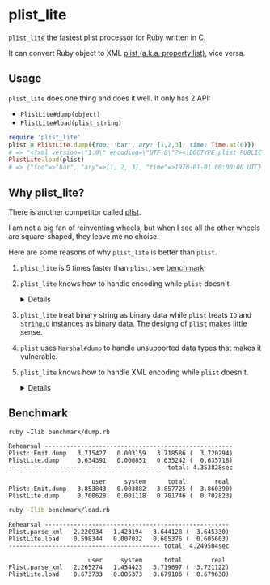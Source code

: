 # plist_lite

`plist_lite` the fastest plist processor for Ruby written in C.

It can convert Ruby object to XML [plist (a.k.a. property list)](https://en.wikipedia.org/wiki/Property_list#macOS), vice versa.

## Usage

`plist_lite` does one thing and does it well.
It only has 2 API:

- `PlistLite#dump(object)`
- `PlistLite#load(plist_string)`

```ruby
require 'plist_lite'
plist = PlistLite.dump({foo: 'bar', ary: [1,2,3], time: Time.at(0)})
# => "<?xml version=\"1.0\" encoding=\"UTF-8\"?><!DOCTYPE plist PUBLIC \"-//Apple//DTD PLIST 1.0//EN\" \"http://www.apple.com/DTDs/PropertyList-1.0.dtd\"><plist version=\"1.0\"><dict><key>foo</key><string>bar</string><key>ary</key><array><integer>1</integer><integer>2</integer><integer>3</integer></array><key>time</key><date>1970-01-01T00:00:00Z</date></dict></plist>"
PlistLite.load(plist)
# => {"foo"=>"bar", "ary"=>[1, 2, 3], "time"=>1970-01-01 00:00:00 UTC}
```

## Why plist_lite?

There is another competitor called [plist](https://github.com/patsplat/plist).

I am not a big fan of reinventing wheels, but when I see all the other wheels are square-shaped, they leave me no choise.

Here are some reasons of why `plist_lite` is better than `plist`.

1. `plist_lite` is 5 times faster than `plist`, see [benchmark](#benchmark).
2. `plist_lite` knows how to handle encoding while `plist` doesn't.

   <details>

   `plist` assume all strings are UTF-8 encoded.

   ```shell
   ruby -rplist -e 'puts Plist::Emit.dump("兜".encode(Encoding::BIG5))'
   ```

   ```
   <?xml version="1.0" encoding="UTF-8"?>
   <!DOCTYPE plist PUBLIC "-//Apple//DTD PLIST 1.0//EN" "http://www.apple.com/DTDs/PropertyList-1.0.dtd">
   <plist version="1.0">
   <string></string>
   </plist>
   ```

   </details>

3. `plist_lite` treat binary string as binary data while `plist` treats `IO` and `StringIO` instances as binary data. The designg of `plist` makes little sense.
4. `plist` uses `Marshal#dump` to handle unsupported data types that makes it vulnerable.
5. `plist_lite` knows how to handle XML encoding while `plist` doesn't.

   <details>

   According the [the spec](https://www.w3.org/TR/xml/), escaping `"` and `'` is unnecessary.

   ```shell
   ruby -rplist -e 'puts Plist::Emit.dump "\""'
   ```

   ```
   <?xml version="1.0" encoding="UTF-8"?>
   <!DOCTYPE plist PUBLIC "-//Apple//DTD PLIST 1.0//EN" "http://www.apple.com/DTDs/PropertyList-1.0.dtd">
   <plist version="1.0">
   <string>&quot;</string>
   </plist>
   ```

   </details>

## Benchmark

```shell
ruby -Ilib benchmark/dump.rb
```

```
Rehearsal ----------------------------------------------------
Plist::Emit.dump   3.715427   0.003159   3.718586 (  3.720294)
PlistLite.dump     0.634391   0.000851   0.635242 (  0.635718)
------------------------------------------- total: 4.353828sec

                       user     system      total        real
Plist::Emit.dump   3.853843   0.003882   3.857725 (  3.860390)
PlistLite.dump     0.700628   0.001118   0.701746 (  0.702823)
```

```sh
ruby -Ilib benchmark/load.rb
```

```
Rehearsal ---------------------------------------------------
Plist.parse_xml   2.220934   1.423194   3.644128 (  3.645330)
PlistLite.load    0.598344   0.007032   0.605376 (  0.605603)
------------------------------------------ total: 4.249504sec

                      user     system      total        real
Plist.parse_xml   2.265274   1.454423   3.719697 (  3.721122)
PlistLite.load    0.673733   0.005373   0.679106 (  0.679638)
```
